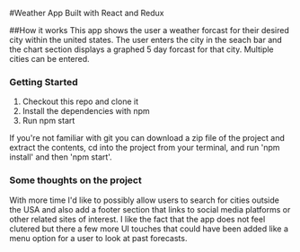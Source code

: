 #Weather App
Built with React and Redux

##How it works
This app shows the user a weather forcast for their desired city within the united states. The user enters the city in the seach bar and the chart section displays a graphed 5 day forcast for that city. Multiple cities can be entered. 

### Getting Started
1. Checkout this repo and clone it
2. Install the dependencies with npm 
3. Run npm start

If you're not familiar with git you can download a zip file of the project and extract the contents, cd into the project from your terminal, and run 'npm install' and then 'npm start'.

### Some thoughts on the project
With more time I'd like to possibly allow users to search for cities outside the USA and also add a footer section that links to social media platforms or other related sites of interest. I like the fact that the app does not feel clutered but there a few more UI touches that could have been added like a menu option for a user to look at past forecasts. 